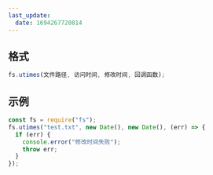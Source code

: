 ```yaml
---
last_update:
  date: 1694267720814
---
```


## 格式

```js
fs.utimes(文件路径, 访问时间, 修改时间, 回调函数);
```

## 示例

```js
const fs = require("fs");
fs.utimes("test.txt", new Date(), new Date(), (err) => {
  if (err) {
    console.error("修改时间失败");
    throw err;
  }
});
```
